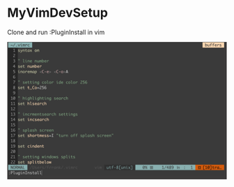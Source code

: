 # MyVimDevSetup


Clone and run :PluginInstall in vim 

![ScreenShot](https://github.com/Frrank1/MyVimDevSetup/blob/master/Screen%20Shot.png)
